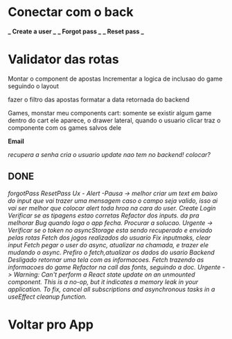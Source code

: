 # Conectar com o back

**_ Create a user _**
**_ Forgot pass _**
**_ Reset pass _**

# Validator das rotas

Montar o component de apostas
Incrementar a logica de inclusao do game seguindo o layout

fazer o filtro das apostas
formatar a data retornada do backend

Games, monstar meu components
cart: somente se existir algum game dentro do cart ele aparece, o drawer lateral, quando o usuario clicar traz o componente com os games salvos dele

**Email**

_recupera a senha_
_cria o usuario_
_update nao tem no backend! colocar?_

## DONE

_forgotPass_
_ResetPass_
_Ux - Alert_
_-Pausa -> melhor criar um text em baixo do input que vai trazer uma mensagem caso o campo seja valido, isso ai vai ser melhor que colocar alert toda hroa na cara do user._
_Create_
_Login_
_Verificar se as tipagens estao corretas_
_Refactor dos inputs. da pra melhorar_
_Bug quando loga o app fecha. Procurar a solucao._
_Urgente -> Verificar se o token no asyncStorage esta sendo recuperado e enviado pelas rotas_
_Fetch dos jogos realizados do usuario_
_Fix inputmaks, clear input_
_Fetch pegar o user do async, atualizar na chamada, e trazer ele mudando o async. Prefiro o fetch,atualizar os dados do usario_
_Backend Desligado retornar uma tela com as informacoes._
_Fetch trazendo as informacoes do game_
_Refactor na call das fonts, seguindo a doc._
_Urgente -> Warning: Can't perform a React state update on an unmounted component. This is a no-op, but it indicates a memory leak in your application. To fix, cancel all subscriptions and asynchronous tasks in a useEffect cleanup function._

# Voltar pro App
